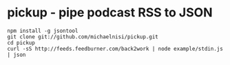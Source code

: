 # pickup - pipe podcast RSS to JSON

    npm install -g jsontool
    git clone git://github.com/michaelnisi/pickup.git
    cd pickup
    curl -sS http://feeds.feedburner.com/back2work | node example/stdin.js | json
